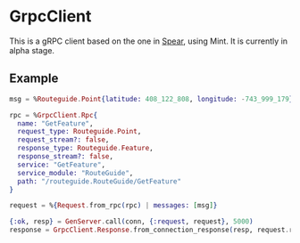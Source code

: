 # GrpcClient

This is a gRPC client based on the one in [Spear](https://github.com/NFIBrokerage/spear/), using Mint. It is currently in alpha stage.

## Example
```elixir
msg = %Routeguide.Point{latitude: 408_122_808, longitude: -743_999_179}

rpc = %GrpcClient.Rpc{
  name: "GetFeature",
  request_type: Routeguide.Point,
  request_stream?: false,
  response_type: Routeguide.Feature,
  response_stream?: false,
  service: "GetFeature",
  service_module: "RouteGuide",
  path: "/routeguide.RouteGuide/GetFeature"
}

request = %{Request.from_rpc(rpc) | messages: [msg]}

{:ok, resp} = GenServer.call(conn, {:request, request}, 5000)
response = GrpcClient.Response.from_connection_response(resp, request.rpc, false)
```
